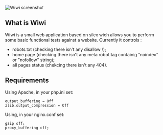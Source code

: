 ![Wiwi screenshot](https://raw.github.com/c2is/wiwi/master/doc/screen.png "Preview")

What is Wiwi
------------
Wiwi is a small web application based on silex wich allows you to perform some basic functional tests against a website.
Currently it controls :
- robots.txt (checking there isn't any disallow /);
- home page (checking there isn't any meta robot tag containig "noindex" or "nofollow" string);
- all pages status (chekcing there isn't any 404).

Requirements
------------

Using Apache, in your php.ini set:
```
output_buffering = Off 
zlib.output_compression = Off 
```

Using, in your nginx.conf set:
```
gzip off; 
proxy_buffering off; 
```

